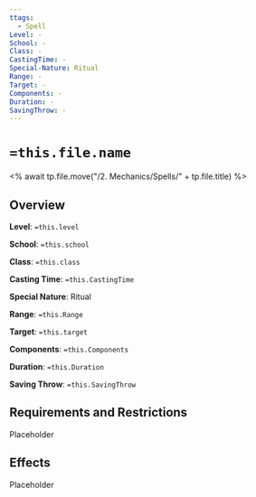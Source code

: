 ```yaml
---
ttags:
  - Spell
Level: -
School: -
Class: -
CastingTime: -
Special-Nature: Ritual
Range: -
Target: -
Components: -
Duration: -
SavingThrow: -
---
```

# `=this.file.name`
<% await tp.file.move("/2. Mechanics/Spells/" + tp.file.title) %>
## Overview
**Level**: `=this.level`

**School**: `=this.school`

**Class**: `=this.class`

**Casting Time**: `=this.CastingTime`

**Special Nature**: Ritual

**Range**: `=this.Range`

**Target**: `=this.target`

**Components**: `=this.Components`

**Duration**: `=this.Duration`

**Saving Throw**: `=this.SavingThrow`


## Requirements and Restrictions
Placeholder

## Effects
Placeholder

